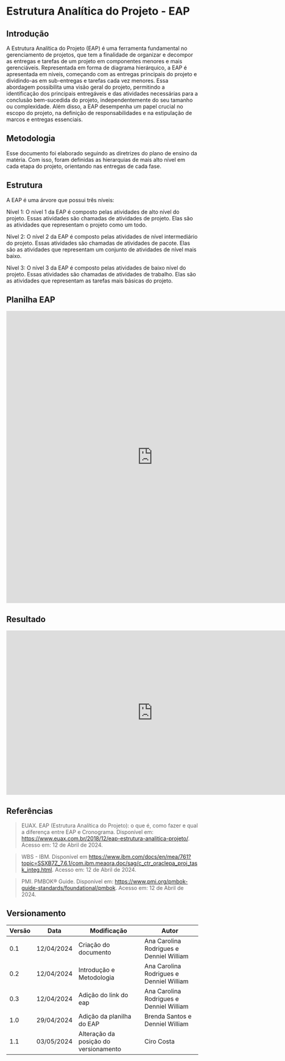 # Estrutura Analítica do Projeto - EAP

## Introdução

A Estrutura Analítica do Projeto (EAP) é uma ferramenta fundamental no gerenciamento de projetos, que tem a finalidade de organizar e decompor as entregas e tarefas de um projeto em componentes menores e mais gerenciáveis. Representada em forma de diagrama hierárquico, a EAP é apresentada em níveis, começando com as entregas principais do projeto e dividindo-as em sub-entregas e tarefas cada vez menores. Essa abordagem possibilita uma visão geral do projeto, permitindo a identificação dos principais entregáveis e das atividades necessárias para a conclusão bem-sucedida do projeto, independentemente do seu tamanho ou complexidade. Além disso, a EAP desempenha um papel crucial no escopo do projeto, na definição de responsabilidades e na estipulação de marcos e entregas essenciais.

## Metodologia

Esse documento foi elaborado seguindo as diretrizes do plano de ensino da matéria. Com isso, foram definidas as hierarquias de mais alto nível em cada etapa do projeto, orientando nas entregas de cada fase.

## Estrutura

A EAP é uma árvore que possui três níveis:

Nível 1: O nível 1 da EAP é composto pelas atividades de alto nível do projeto. Essas atividades são chamadas de atividades de projeto. Elas são as atividades que representam o projeto como um todo.

Nível 2: O nível 2 da EAP é composto pelas atividades de nível intermediário do projeto. Essas atividades são chamadas de atividades de pacote. Elas são as atividades que representam um conjunto de atividades de nível mais baixo.

Nível 3: O nível 3 da EAP é composto pelas atividades de baixo nível do projeto. Essas atividades são chamadas de atividades de trabalho. Elas são as atividades que representam as tarefas mais básicas do projeto.

## Planilha EAP

<iframe width="768" height="768" src="https://docs.google.com/spreadsheets/d/1KWgKsgf_MtKPNWU6sujn9LvrJqU3NcNO0QaLYJdHL4Q/edit?usp=sharing" frameborder="0" scrolling="no" allow="fullscreen; clipboard-read; clipboard-write" allowfullscreen></iframe>

## Resultado

<iframe width="768" height="432" src="https://miro.com/app/live-embed/uXjVKVIp7dQ=/?share_link_id=749223997538&moveToViewport=-1364,579,3030,1328&embedId=707518803643" frameborder="0" scrolling="no" allow="fullscreen; clipboard-read; clipboard-write" allowfullscreen></iframe>

## Referências

> EUAX. EAP (Estrutura Analítica do Projeto): o que é, como fazer e qual a diferença entre EAP e Cronograma. Disponível em: https://www.euax.com.br/2018/12/eap-estrutura-analitica-projeto/. Acesso em: 12 de Abril de 2024.

> WBS - IBM. Disponível em https://www.ibm.com/docs/en/mea/761?topic=SSXB7Z_7.6.1/com.ibm.meaora.doc/sag/c_ctr_oraclepa_proj_task_integ.html. Acesso em: 12 de Abril de 2024.

> PMI. PMBOK® Guide. Disponível em: https://www.pmi.org/pmbok-guide-standards/foundational/pmbok. Acesso em: 12 de Abril de 2024.

## Versionamento

| Versão | Data       | Modificação                           | Autor                                    |
| ------ | ---------- | ------------------------------------- | ---------------------------------------- |
| 0.1    | 12/04/2024 | Criação do documento                  | Ana Carolina Rodrigues e Denniel William |
| 0.2    | 12/04/2024 | Introdução e Metodologia              | Ana Carolina Rodrigues e Denniel William |
| 0.3    | 12/04/2024 | Adição do link do eap                 | Ana Carolina Rodrigues e Denniel William |
| 1.0    | 29/04/2024 | Adição da planilha do EAP             | Brenda Santos e Denniel William          |
| 1.1    | 03/05/2024 | Alteração da posição do versionamento | Ciro Costa                               |
